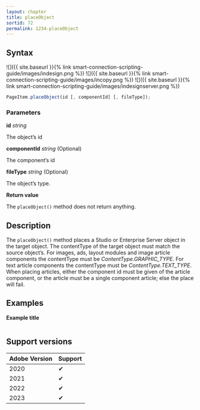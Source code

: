 ```yaml
---
layout: chapter
title: placeObject
sortid: 72
permalink: 1234-placeObject
---
```


## Syntax

![]({{ site.baseurl }}{% link smart-connection-scripting-guide/images/indesign.png %}) ![]({{ site.baseurl }}{% link smart-connection-scripting-guide/images/incopy.png %}) ![]({{ site.baseurl }}{% link smart-connection-scripting-guide/images/indesignserver.png %})

```javascript
PageItem.placeObject(id [, componentId] [, fileType]);
```

### Parameters

**id** _string_

The object’s id

**componentId** _string_ (Optional)

The component’s id

**fileType** _string_ (Optional)

The object’s type.

**Return value**

The `placeObject()` method does not return anything.

## Description

The `placeObject()` method places a Studio or Enterprise Server object in the target object. The contentType of the target object must match the source object’s. For images, ads, layout modules and image article components the contentType must be _ContentType.GRAPHIC_TYPE_. For text article components the contentType must be _ContentType.TEXT_TYPE_.
When placing articles, either the component id must be given of the article component, or the article must be a single component article; else the place will fail.

## Examples

**Example title**

```javascript

```

## Support versions

| Adobe Version | Support |
| ------------- | ------- |
| 2020          | ✔       |
| 2021          | ✔       |
| 2022          | ✔       |
| 2023          | ✔       |
